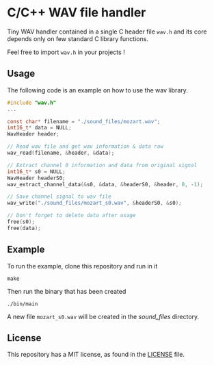 # C/C++ WAV file handler

Tiny WAV handler contained in a single C header file `wav.h` 
and its core depends only on few standard C library functions.

Feel free to import `wav.h` in your projects !

## Usage

The following code is an example on how to use the wav library.

```c
#include "wav.h"
...

const char* filename = "./sound_files/mozart.wav";
int16_t* data = NULL;
WavHeader header;

// Read wav file and get wav information & data raw
wav_read(filename, &header, &data);

// Extract channel 0 information and data from original signal
int16_t* s0 = NULL;
WavHeader headerS0;
wav_extract_channel_data(&s0, &data, &headerS0, &header, 0, -1);

// Save channel signal to wav file
wav_write("./sound_files/mozart_s0.wav", &headerS0, &s0);

// Don't forget to delete data after usage
free(s0);
free(data);
```

## Example

To run the example, clone this repository and run in it
```
make
```

Then run the binary that has been created
```
./bin/main
```

A new file `mozart_s0.wav` will be created in the *sound_files* directory.

## License

This repository has a MIT license, as found in the [LICENSE](LICENSE) file.
